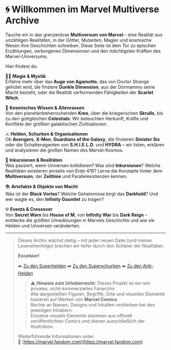 # 🌀 Willkommen im Marvel Multiverse Archive

Tauche ein in das grenzenlose **Multiversum von Marvel** – eine Realität aus unzähligen Realitäten, in der Götter, Mutanten, Magier und kosmische Wesen ihre Geschichten schreiben. Diese Seite ist dein Tor zu epischen Erzählungen, verborgenen Dimensionen und den mächtigsten Kräften des Marvel-Universums.

Hier findest du:

🧙‍♂️ **Magie & Mystik**  
Erfahre mehr über das **Auge von Agamotto**, das von Doctor Strange gehütet wird, die finstere **Dunkle Dimension**, aus der Dormammu seine Macht bezieht, oder die Realität verformenden Fähigkeiten der **Scarlet Witch**.

🌌 **Kosmisches Wissen & Alienrassen**  
Von den planetenbeherrschenden **Kree**, über die kriegerischen **Skrulls**, bis zu den gottgleichen **Celestials**: Wir beleuchten Herkunft, Kräfte und Konflikte der größten galaktischen Zivilisationen.

⚔️ **Helden, Schurken & Organisationen**  
Ob **Avengers**, **X-Men**, **Guardians of the Galaxy**, die finsteren **Sinister Six** oder die Schattenagenten von **S.H.I.E.L.D.** und **HYDRA** – wir listen, erklären und analysieren die großen Namen des Marvel-Kosmos.

🌠 **Inkursionen & Realitäten**  
Was passiert, wenn Universen kollidieren? Was sind **Inkursionen**? Welche Realitäten existieren jenseits von Erde-616? Lerne die Konzepte hinter dem **Multiversum**, der **Zeitlinie** und Parallelexistenzen kennen.

📚 **Artefakte & Objekte von Macht**  
Was ist der **Black Vortex**? Welche Geheimnisse birgt das **Darkhold**? Und wer wagte es, den **Infinity Gauntlet** zu tragen?

🌐 **Events & Crossover**  
Von **Secret Wars** bis **House of M**, von **Infinity War** bis **Dark Reign** – entdecke die größten Umwälzungen in Marvels Geschichte und wie sie Helden und Universen veränderten.

---

> Dieses Archiv wächst stetig – mit jeder neuen Datei (und meiner Lesereihenfolge) brechen wir tiefer durch den Schleier der Realitäten.
>
> **Excelsior!**
>
> ➡️ [Zu den Superhelden](helden/index.md)
> ➡️ [Zu den Superschurken](schurken/index.md)
> ➡️ [Zu den Anti-Helden](anti-helden/index.md)
>
> > ⚠️ **Hinweis zum Urheberrecht:**
> Dieses Projekt ist ein rein privates, nicht-kommerzielles Fanarchiv.  
> Alle dargestellten Figuren, Begriffe, Orte und visuellen Elemente basieren auf Werken von **Marvel Comics**.  
> Rechte an Namen, Designs und Inhalten verbleiben bei den jeweiligen Inhabern.  
> Einzelne visuelle Elemente stammen aus offiziell veröffentlichten Comics und dienen ausschließlich der Illustration.  
> 
> Weiterführende Informationen unter:  
> 🔗 [https://marvel.fandom.com](https://marvel.fandom.com)

